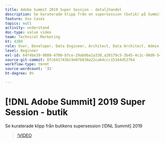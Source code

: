 ```yaml
---
title: Adobe Summit 2019 Super Session - detaljhandel
description: Se kuraterade klipp från en supersession (butik) på Summit 2019
feature: Use Cases
topics: null
activity: understand
doc-type: value video
team: Technical Marketing
kt: 4389
role: User, Developer, Data Engineer, Architect, Data Architect, Admin, Leader
level: Beginner
exl-id: 64f4be39-9800-4700-bfce-29ab9ba1a338,a20179c5-3b45-4c1c-90d0-54f7fd6a3bd1
source-git-commit: 8fc641743bc9e07b838a22ca64ccc15344d52764
workflow-type: tm+mt
source-wordcount: '31'
ht-degree: 0%

---
```


# [!DNL Adobe Summit] 2019 Super Session - butik

Se kuraterade klipp från butikens supersession [!DNL Summit] 2019

>[!VIDEO](https://video.tv.adobe.com/v/30549/?quality=12&learn=on)
